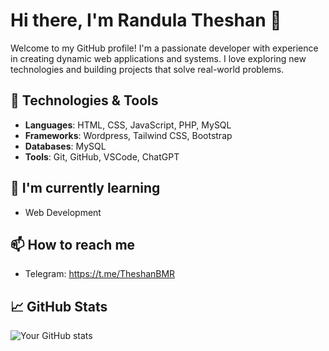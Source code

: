 # Hi there, I'm Randula Theshan 👋

Welcome to my GitHub profile! I'm a passionate developer with experience in creating dynamic web applications and systems. I love exploring new technologies and building projects that solve real-world problems.

## 🔧 Technologies & Tools

- **Languages**: HTML, CSS, JavaScript, PHP, MySQL
- **Frameworks**: Wordpress, Tailwind CSS, Bootstrap
- **Databases**: MySQL
- **Tools**: Git, GitHub, VSCode, ChatGPT
 
<!--## 🚀 Current Projects

- **[Project Name]**: [Brief description of what this project does.]
- **[Project Name]**: [Another project description.] -->

## 🌱 I'm currently learning

- Web Development

## 📫 How to reach me

<!-- - Email: randulatheshan5@gmail.com -->
- Telegram: https://t.me/TheshanBMR

## 📈 GitHub Stats

![Your GitHub stats](https://github-readme-stats.vercel.app/api?username=TheshanBMR&show_icons=true&hide_title=true&count_private=true&hide=prs)

<!-- For advanced stats -->
<!-- ![Your GitHub streak](https://github-readme-streak-stats.herokuapp.com/?user=[YourUsername]) -->

<!-- Feel free to add more badges or stats to highlight your achievements -->
